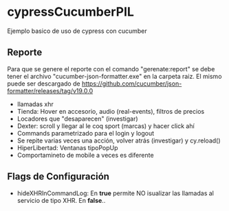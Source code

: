 # cypressCucumberPIL

Ejemplo basico de uso de cypress con cucumber

## Reporte

Para que se genere el reporte con el comando "gerenate:report" se debe tener el archivo "cucumber-json-formatter.exe" en la carpeta raiz.
El mismo puede ser descargado de https://github.com/cucumber/json-formatter/releases/tag/v19.0.0

- llamadas xhr
- Tienda: Hover en accesorio, audio (real-events), filtros de precios
- Locadores que "desaparecen" (investigar)
- Dexter: scroll y llegar al le coq sport (marcas) y hacer click ahí
- Commands parametrizado para el login y logout
- Se repite varias veces una acción, volver atrás (investigar) y cy.reload()
- HiperLibertad: Ventanas tipoPopUp
- Comportamineto de mobile a veces es diferente

## Flags de Configuración

- hideXHRInCommandLog: En **true** permite NO isualizar las llamadas al servicio de tipo XHR. En **false**..
